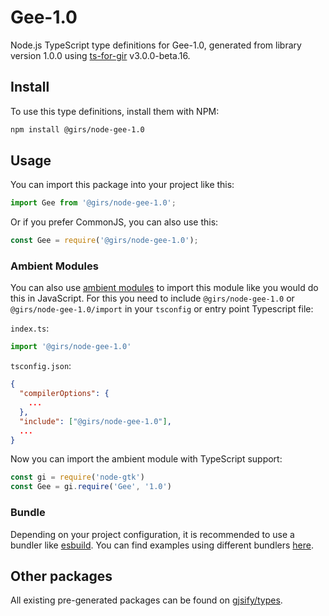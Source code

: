 
# Gee-1.0

Node.js TypeScript type definitions for Gee-1.0, generated from library version 1.0.0 using [ts-for-gir](https://github.com/gjsify/ts-for-gir) v3.0.0-beta.16.


## Install

To use this type definitions, install them with NPM:
```bash
npm install @girs/node-gee-1.0
```

## Usage

You can import this package into your project like this:
```ts
import Gee from '@girs/node-gee-1.0';
```

Or if you prefer CommonJS, you can also use this:
```ts
const Gee = require('@girs/node-gee-1.0');
```

### Ambient Modules

You can also use [ambient modules](https://github.com/gjsify/ts-for-gir/tree/main/packages/cli#ambient-modules) to import this module like you would do this in JavaScript.
For this you need to include `@girs/node-gee-1.0` or `@girs/node-gee-1.0/import` in your `tsconfig` or entry point Typescript file:

`index.ts`:
```ts
import '@girs/node-gee-1.0'
```

`tsconfig.json`:
```json
{
  "compilerOptions": {
    ...
  },
  "include": ["@girs/node-gee-1.0"],
  ...
}
```

Now you can import the ambient module with TypeScript support: 

```ts
const gi = require('node-gtk')
const Gee = gi.require('Gee', '1.0')
```


### Bundle

Depending on your project configuration, it is recommended to use a bundler like [esbuild](https://esbuild.github.io/). You can find examples using different bundlers [here](https://github.com/gjsify/ts-for-gir/tree/main/examples).

## Other packages

All existing pre-generated packages can be found on [gjsify/types](https://github.com/gjsify/types).

